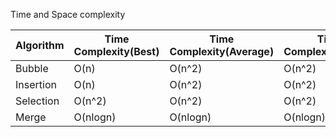 Time and Space complexity

| Algorithm | Time Complexity(Best) | Time Complexity(Average) | Time Complexity(worst) | Space |
| --------- | --------------------- | ------------------------ | ---------------------- | ----- |
| Bubble    | O(n)                  | O(n^2)                   | O(n^2)                 | O(1)  |
| Insertion | O(n)                  | O(n^2)                   | O(n^2)                 | O(1)  |
| Selection | O(n^2)                | O(n^2)                   | O(n^2)                 | O(1)  |
| Merge     | O(nlogn)              | O(nlogn)                 | O(nlogn)               | O(n)  |
